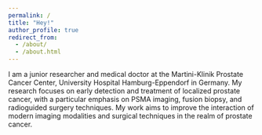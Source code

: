 ```yaml
---
permalink: /
title: "Hey!"
author_profile: true
redirect_from: 
  - /about/
  - /about.html
---
```


I am a junior researcher and medical doctor at the Martini-Klinik Prostate Cancer Center, University Hospital Hamburg-Eppendorf in Germany. My research focuses on early detection and treatment of localized prostate cancer, with a particular emphasis on PSMA imaging, fusion biopsy, and radioguided surgery techniques. My work aims to improve the interaction of modern imaging modalities and surgical techniques in the realm of prostate cancer. 
